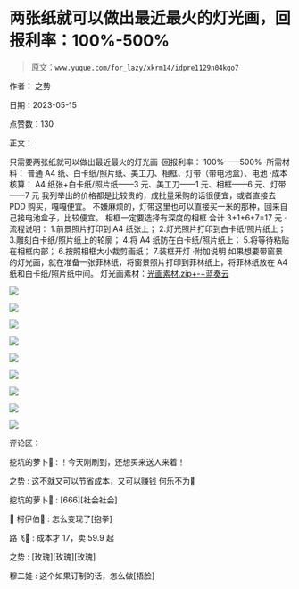 # 两张纸就可以做出最近最火的灯光画，回报利率：100%-500%

> 原文：[`www.yuque.com/for_lazy/xkrm14/idpre1129n04kqo7`](https://www.yuque.com/for_lazy/xkrm14/idpre1129n04kqo7)

作者： 之势

日期：2023-05-15

点赞数：130

正文：

只需要两张纸就可以做出最近最火的灯光画 ·回报利率： 100%——500% ·所需材料： 普通 A4 纸、白卡纸/照片纸、美工刀、相框、灯带（带电池盒）、电池 ·成本核算： A4 纸张+白卡纸/照片纸——3 元、美工刀——1 元、相框——6 元、灯带——7 元 我列举出的价格都是比较贵的，成批量采购的话很便宜，或者直接去 PDD 购买，嘎嘎便宜。 不嫌麻烦的，灯带这里也可以直接买一米的那种，回来自己接电池盒子，比较便宜。 相框一定要选择有深度的相框 合计 3+1+6+7=17 元 ·流程说明： 1.前景照片打印到 A4 纸张上； 2.灯光照片打印到白卡纸/照片纸上； 3.雕刻白卡纸/照片纸上的轮廓； 4.将 A4 纸防在白卡纸/照片纸上； 5.将等待粘贴在相框内部； 6.按照相框大小裁剪画纸； 7.装框开灯 ·附加说明 如果想要带窗景的灯光画，就在准备一张菲林纸，将窗景照片打印到菲林纸上，将菲林纸放在 A4 纸和白卡纸/照片纸中间。 灯光画素材：[光画素材.zip+-+蓝奏云](https://wwdj.lanzout.com/ilrQ10w6x7fe)

![](img/c48e1c0a82e63f941d5f75547a86a234.png)

![](img/7340d87ed33972a4201234689f945103.png)

![](img/a0e4d81969efc2b6cc2b54050c35dcbe.png)

![](img/8288e32cd5e3bfae837ffd20fbc546de.png)

![](img/fd882062fa67f23e727761ca010f1d76.png)

![](img/b0a9c48e990f94a47bfdc7f4000a4bdd.png)

![](img/f330a1723956df91c98c12d2fa6070cb.png)

![](img/a0e00e058044a05c834d60d942f96c3f.png)

![](img/74f4065da9f8b3ae92a3d994ae326390.png)

评论区：

挖坑的萝卜🥕 : ！今天刚刷到，还想买来送人来着！

之势 : 这不就又可以节省成本，又可以赚钱 何乐不为😬

挖坑的萝卜🥕 : [666][社会社会]

🚁 柯伊伯🚁 : 怎么变现了[抱拳]

路飞💫 : 成本才 17，卖 59.9 起

之势 : [玫瑰][玫瑰][玫瑰]

穆二娃 : 这个如果订制的话，怎么做[捂脸]



